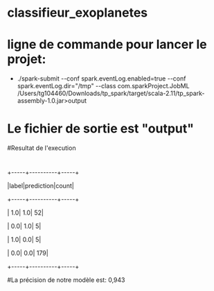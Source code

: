 # classifieur_exoplanetes
# ligne de commande pour lancer le projet:
+ ./spark-submit --conf spark.eventLog.enabled=true --conf spark.eventLog.dir="/tmp"  --class com.sparkProject.JobML /Users/tg104460/Downloads/tp_spark/target/scala-2.11/tp_spark-assembly-1.0.jar>output

# Le fichier de sortie est "output"

#Resultat de l'execution
#



+-----+----------+-----+

|label|prediction|count|

+-----+----------+-----+

|  1.0|       1.0|   52|

|  0.0|       1.0|    5|

|  1.0|       0.0|    5|

|  0.0|       0.0|  179|

+-----+----------+-----+


#La précision de notre modèle est: 0,943

